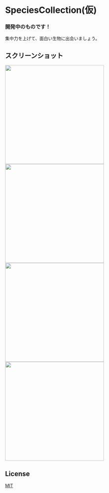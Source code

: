 # SpeciesCollection(仮)

### 開発中のものです！

集中力を上げて、面白い生物に出会いましょう。

## スクリーンショット

<img src="https://user-images.githubusercontent.com/48979946/82465806-a5a86700-9afa-11ea-9429-424c712e05e2.png" height=320><img src="https://user-images.githubusercontent.com/48979946/82465806-a5a86700-9afa-11ea-9429-424c712e05e2.png" height=320>
<img src="https://user-images.githubusercontent.com/48979946/82465806-a5a86700-9afa-11ea-9429-424c712e05e2.png" height=320>
<img src="https://user-images.githubusercontent.com/48979946/82465806-a5a86700-9afa-11ea-9429-424c712e05e2.png" height=320>



## License
[MIT](https://choosealicense.com/licenses/mit/)
